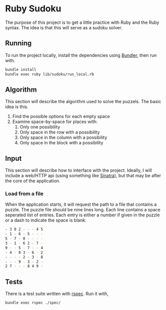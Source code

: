 # Ruby Sudoku

The purpose of this project is to get a little practice with Ruby and the Ruby syntax. The idea is that this will serve as a sudoku solver.

## Running

To run the project locally, install the dependencies using [Bundler](https://bundler.io/), then run with.

```bash
bundle install
bundle exec ruby lib/sudoku/run_local.rb
```

## Algorithm

This section will describe the algorithm used to solve the puzzels. The basic idea is this.

1. Find the possible options for each empty space
2. Examine space-by-space for places with:
    1. Only one possibility
    2. Only space in the row with a possibility
    3. Only space in the column with a possibility
    4. Only space in the block with a possibility

## Input

This section will describe how to interface with the project. Ideally, I will include a web/HTTP api (using something like [Sinatra](http://sinatrarb.com/)), but that may be after the core of the application.

### Load from a file

When the application starts, it will request the path to a file that contains a puzzle. The puzzle file should be nine lines long. Each line contains a space seperated list of entries. Each entry is either a number if given in the puzzle or a dash to indicate the space is blank.

```bash
- 3 8 2 - - - 4 5
- 1 - 6 - 5 - - -
5 - 7 - 8 - - - -
3 - 1 - 6 2 - 7 -
9 - - 5 - 7 - - 4
- 4 - 8 3 - 6 - 2
- - - - 2 - 3 - 8
- - - 9 - 3 - 2 -
2 7 - - - 8 4 9 -
```

## Tests

There is a test suite written with [rspec](https://rspec.info/). Run it with,

```bash
bundle exec rspec ./spec/
```
